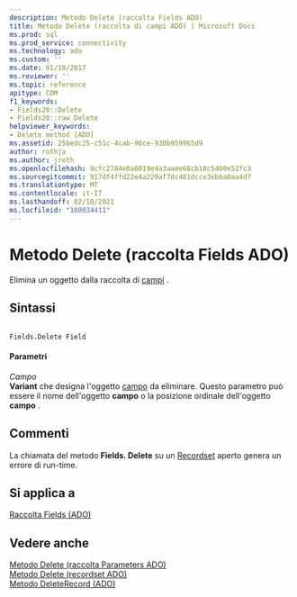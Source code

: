 ```yaml
---
description: Metodo Delete (raccolta Fields ADO)
title: Metodo Delete (raccolta di campi ADO) | Microsoft Docs
ms.prod: sql
ms.prod_service: connectivity
ms.technology: ado
ms.custom: ''
ms.date: 01/19/2017
ms.reviewer: ''
ms.topic: reference
apitype: COM
f1_keywords:
- Fields20::Delete
- Fields20::raw_Delete
helpviewer_keywords:
- Delete method [ADO]
ms.assetid: 25bedc25-c51c-4cab-96ce-930b959965d9
author: rothja
ms.author: jroth
ms.openlocfilehash: 9cfc2784e0a6019e4a3aaee68cb18c54b0e52fc3
ms.sourcegitcommit: 917df4ffd22e4a229af7dc481dcce3ebba0aa4d7
ms.translationtype: MT
ms.contentlocale: it-IT
ms.lasthandoff: 02/10/2021
ms.locfileid: "100034411"
---
```

# <a name="delete-method-ado-fields-collection"></a>Metodo Delete (raccolta Fields ADO)
Elimina un oggetto dalla raccolta di [campi](../../../ado/reference/ado-api/fields-collection-ado.md) .  
  
## <a name="syntax"></a>Sintassi  
  
```  
  
Fields.Delete Field  
```  
  
#### <a name="parameters"></a>Parametri  
 *Campo*  
 **Variant** che designa l'oggetto [campo](../../../ado/reference/ado-api/field-object.md) da eliminare. Questo parametro può essere il nome dell'oggetto **campo** o la posizione ordinale dell'oggetto **campo** .  
  
## <a name="remarks"></a>Commenti  
 La chiamata del metodo **Fields. Delete** su un [Recordset](../../../ado/reference/ado-api/recordset-object-ado.md) aperto genera un errore di run-time.  
  
## <a name="applies-to"></a>Si applica a  
 [Raccolta Fields (ADO)](../../../ado/reference/ado-api/fields-collection-ado.md)  
  
## <a name="see-also"></a>Vedere anche  
 [Metodo Delete (raccolta Parameters ADO)](../../../ado/reference/ado-api/delete-method-ado-parameters-collection.md)   
 [Metodo Delete (recordset ADO)](../../../ado/reference/ado-api/delete-method-ado-recordset.md)   
 [Metodo DeleteRecord (ADO)](../../../ado/reference/ado-api/deleterecord-method-ado.md)

